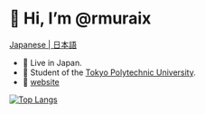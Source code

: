 # 👋 Hi, I’m @rmuraix  
[Japanese | 日本語](/translation/README_JP.md)
- 📍 Live in Japan.
- 🏫 Student of the [Tokyo Polytechnic University](https://www.t-kougei.ac.jp/en).
- 👀 [website](https://rmurai.com)  

[![Top Langs](https://github-readme-stats.vercel.app/api/top-langs/?username=rmuraix&layout=compact&bg_color=000000&text_color=ffffff)](https://github.com/anuraghazra/github-readme-stats)